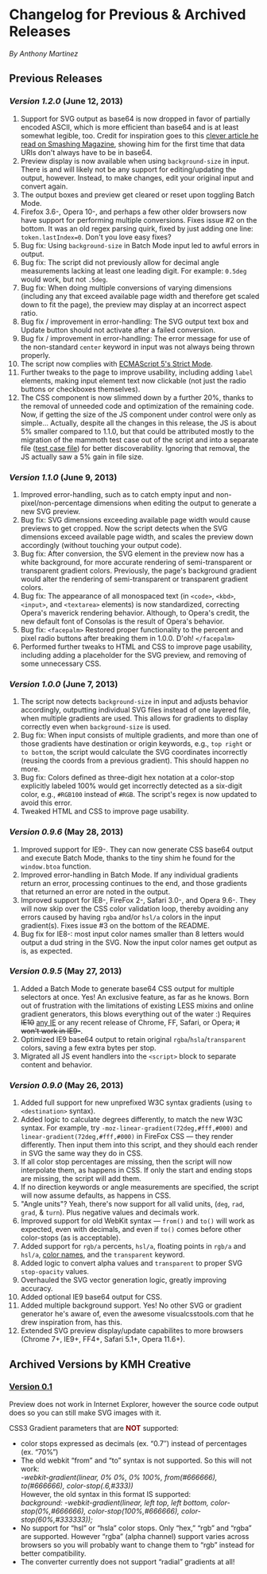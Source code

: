 <h1>Changelog for Previous & Archived Releases</h1>
<p><em>By Anthony Martinez</em></p>
<h2>Previous Releases</h2>
<h3><i>Version 1.2.0</i> (June 12, 2013)</h3>
<ol>
<li>Support for SVG output as base64 is now dropped in favor of partially encoded ASCII, which is more efficient than base64 and is at least somewhat legible, too. Credit for inspiration goes to this <a href="http://coding.smashingmagazine.com/?p=126525">clever article he read on Smashing Magazine</a>, showing him for the first time that data URIs don't always have to be in base64.</li>
<li>Preview display is now available when using <code>background-size</code> in input. There is and will likely not be any support for editing/updating the output, however. Instead, to make changes, edit your original input and convert again.</li>
<li>The output boxes and preview get cleared or reset upon toggling Batch Mode.</li>
<li>Firefox 3.6-, Opera 10-, and perhaps a few other older browsers now have support for performing multiple conversions. Fixes issue #2 on the bottom. It was an old regex parsing quirk, fixed by just adding one line: <code>token.lastIndex=0</code>. Don't you love easy fixes?</li>
<li>Bug fix: Using <code>background-size</code> in Batch Mode input led to awful errors in output.</li>
<li>Bug fix: The script did not previously allow for decimal angle measurements lacking at least one leading digit. For example: <code>0.5deg</code> would work, but not <code>.5deg</code>.</li>
<li>Bug fix: When doing multiple conversions of varying dimensions (including any that exceed available page width and therefore get scaled down to fit the page), the preview may display at an incorrect aspect ratio.</li>
<li>Bug fix / improvement in error-handling: The SVG output text box and Update button should not activate after a failed conversion.</li>
<li>Bug fix / improvement in error-handling: The error message for use of the non-standard <code>center</code> keyword in input was not always being thrown properly.</li>
<li>The script now complies with <a href="https://developer.mozilla.org/en-US/docs/Web/JavaScript/Reference/Functions_and_function_scope/Strict_mode">ECMAScript 5's Strict Mode</a>.</li>
<li>Further tweaks to the page to improve usability, including adding <code>label</code> elements, making input element text now clickable (not just the radio buttons or checkboxes themselves).</li>
<li>The CSS component is now slimmed down by a further 20%, thanks to the removal of unneeded code and optimization of the remaining code. Now, if getting the size of the JS component under control were only as simple... Actually, despite all the changes in this release, the JS is about 5% smaller compared to 1.1.0, but that could be attributed mostly to the migration of the mammoth test case out of the script and into a separate file (<a href="https://github.com/camartinez1229/css2svg/blob/master/gradient-test-cases.md">test case file</a>) for better discoverability. Ignoring that removal, the JS actually saw a 5% gain in file size.</li>
</ol>
<h3><i>Version 1.1.0</i> (June 9, 2013)</h3>
<ol>
<li>Improved error-handling, such as to catch empty input and non-pixel/non-percentage dimensions when editing the output to generate a new SVG preview.</li>
<li>Bug fix: SVG dimensions exceeding available page width would cause previews to get cropped. Now the script detects when the SVG dimensions exceed available page width, and scales the preview down accordingly (without touching your output code).</li>
<li>Bug fix: After conversion, the SVG element in the preview now has a white background, for more accurate rendering of semi-transparent or transparent gradient colors. Previously, the page's background gradient would alter the rendering of semi-transparent or transparent gradient colors.</li>
<li>Bug fix: The appearance of all monospaced text (in <code>&lt;code&gt;</code>, <code>&lt;kbd&gt;</code>, <code>&lt;input&gt;</code>, and <code>&lt;textarea&gt;</code> elements) is now standardized, correcting Opera's maverick rendering behavior. Although, to Opera's credit, the new default font of Consolas is the result of Opera's behavior.</li>
<li>Bug fix: <code>&lt;facepalm&gt;</code> Restored proper functionality to the percent and pixel radio buttons after breaking them in 1.0.0. D'oh! <code>&lt;/facepalm&gt;</code></li>
<li>Performed further tweaks to HTML and CSS to improve page usability, including adding a placeholder for the SVG preview, and removing of some unnecessary CSS.</li>
</ol>
<h3><i>Version 1.0.0</i> (June 7, 2013)</h3>
<ol>
<li>The script now detects <code>background-size</code> in input and adjusts behavior accordingly, outputting individual SVG files instead of one layered file, when multiple gradients are used. This allows for gradients to display correctly even when <code>background-size</code> is used.</li>
<li>Bug fix: When input consists of multiple gradients, and more than one of those gradients have destination or origin keywords, e.g., <code>top right</code> or <code>to bottom</code>, the script would calculate the SVG coordinates incorrectly (reusing the coords from a previous gradient). This should happen no more.</li>
<li>Bug fix: Colors defined as three-digit hex notation at a color-stop explicitly labeled 100% would get incorrectly detected as a six-digit color, e.g., <code>#RGB100</code> instead of <code>#RGB</code>. The script's regex is now updated to avoid this error.</li>
<li>Tweaked HTML and CSS to improve page usability.</li>
</ol>
<h3><i>Version 0.9.6</i> (May 28, 2013)</h3>
<ol>
<li>Improved support for IE9-. They can now generate CSS base64 output and execute Batch Mode, thanks to the tiny shim he found for the <code>window.btoa</code> function.</li>
<li>Improved error-handling in Batch Mode. If any individual gradients return an error, processing continues to the end, and those gradients that returned an error are noted in the output.</li>
<li>Improved support for IE8-, FireFox 2-, Safari 3.0-, and Opera 9.6-. They will now skip over the CSS color validation loop, thereby avoiding any errors caused by having <code>rgba</code> and/or <code>hsl/a</code> colors in the input gradient(s). Fixes issue #3 on the bottom of the README.</li>
<li>Bug fix for IE8-: most input color names smaller than 8 letters would output a dud string in the SVG. Now the input color names get output as is, as expected.</li>
</ol>
<h3><i>Version 0.9.5</i> (May 27, 2013)</h3>
<ol>
<li>Added a Batch Mode to generate base64 CSS output for multiple selectors at once. Yes! An exclusive feature, as far as he knows. Born out of frustration with the limitations of existing LESS mixins and online gradient generators, this blows everything out of the water :) Requires <del>IE10</del> <ins>any IE</ins> or any recent release of Chrome, FF, Safari, or Opera; <del>it won't work in IE9-</del>.</li>
<li>Optimized IE9 base64 output to retain original <code>rgba</code>/<code>hsla</code>/<code>transparent</code> colors, saving a few extra bytes per stop.</li>
<li>Migrated all JS event handlers into the <code>&lt;script&gt;</code> block to separate content and behavior.</li>
</ol>
<h3><i>Version 0.9.0</i> (May 26, 2013)</h3>
<ol>
<li>Added full support for new unprefixed W3C syntax gradients (using <code>to &lt;destination&gt;</code> syntax).</li>
<li>Added logic to calculate degrees differently, to match the new W3C syntax. For example, try <code>-moz-linear-gradient(72deg,#fff,#000)</code> and <code>linear-gradient(72deg,#fff,#000)</code> in FireFox CSS &#8212; they render differently. Then input them into this script, and they should each render in SVG the same way they do in CSS.</li>
<li>If all color stop percentages are missing, then the script will now interpolate them, as happens in CSS. If only the start and ending stops are missing, the script will add them.</li>
<li>If no direction keywords or angle measurements are specified, the script will now assume defaults, as happens in CSS.</li>
<li>"Angle units"? Yeah, there's now support for all valid units, (<code>deg</code>, <code>rad</code>, <code>grad</code>, &amp; <code>turn</code>). Plus negative values and decimals work.</li>
<li>Improved support for old WebKit syntax &#8212; <code>from()</code> and <code>to()</code> will work as expected, even with decimals, and even if <code>to()</code> comes before other color-stops (as is acceptable).</li>
<li>Added support for <code>rgb/a</code> percents, <code>hsl/a</code>, floating points in <code>rgb/a</code> and <code>hsl/a</code>, <a href="http://www.w3.org/TR/SVG/types.html#ColorKeywords" title="List of valid color keywords in CSS3/SVG" target="_blank">color names</a>, and the <code>transparent</code> keyword.</li>
<li>Added logic to convert alpha values and <code>transparent</code> to proper SVG <code>stop-opacity</code> values.</li>
<li>Overhauled the SVG vector generation logic, greatly improving accuracy.</li>
<li>Added optional IE9 base64 output for CSS.</li>
<li>Added multiple background support. Yes! No other SVG or gradient generator he's aware of, even the awesome visualcsstools.com that he drew inspiration from, has this.</li>
<li>Extended SVG preview display/update capabilites to more browsers (Chrome 7+, IE9+, FF4+, Safari 5.1+, Opera 11.6+).</li>
</ol>
<h2>Archived Versions by KMH Creative</h2>
<h3><a href="http://www.kmhcreative.com/downloads/CSS2SVG/">Version 0.1</a></h3>
<p>Preview does not work in Internet Explorer, however the source code output does so you can still make SVG images with it.</p>
<p>CSS3 Gradient parameters that are <span style="color: #800000;"><strong>NOT</strong></span> supported:</p>
<ul>
<li>color stops expressed as decimals (ex. &#8220;0.7&#8243;) instead of percentages (ex. &#8220;70%&#8221;)</li>
<li>The old webkit &#8220;from&#8221; and &#8220;to&#8221; syntax is not supported. So this will not work:<br />
<em>-webkit-gradient(linear, 0% 0%, 0% 100%, from(#666666), to(#666666), color-stop(.6,#333))<br />
</em>However, the old syntax in this format IS supported:<br />
<em>background: -webkit-gradient(linear, left top, left bottom, color-stop(0%,#666666), color-stop(100%,#666666), color-stop(60%,#333333));</em></li>
<li>No support for &#8220;hsl&#8221; or &#8220;hsla&#8221; color stops. Only &#8220;hex,&#8221; &#8220;rgb&#8221; and &#8220;rgba&#8221; are supported. However &#8220;rgba&#8221; (alpha channel) support varies across browsers so you will probably want to change them to &#8220;rgb&#8221; instead for better compatibility.</li>
<li>The converter currently does not support &#8220;radial&#8221; gradients at all!</li>
</ul>
